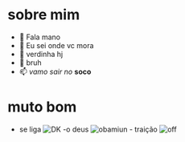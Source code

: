 # sobre mim
- 👋 Fala mano
- 👀 Eu sei onde vc mora
- 🌱 verdinha hj
- 💞️ bruh
- 📫 *vamo sair no* **soco**

 # muto bom
- se liga ![DK](https://c.tenor.com/wT3mSRejwToAAAAj/diddy-kong-dance.gif) -o deus ![obamiun](https://c.tenor.com/Uxeo34AJba0AAAAj/obama-obamium.gif) - traição ![off](https://c.tenor.com/K6Ujumnt2L4AAAAC/roblox-death.gif)
